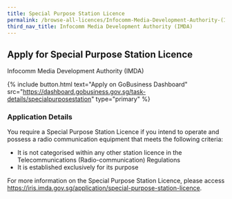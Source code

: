 ```yaml
---
title: Special Purpose Station Licence
permalink: /browse-all-licences/Infocomm-Media-Development-Authority-(IMDA)/Special-Purpose-Station-Licence
third_nav_title: Infocomm Media Development Authority (IMDA)
---
```


## Apply for Special Purpose Station Licence

Infocomm Media Development Authority (IMDA)

{% include button.html text="Apply on GoBusiness Dashboard" src="https://dashboard.gobusiness.gov.sg/task-details/specialpurposestation" type="primary" %}

<H3>Application Details</H3>

<p>You require a Special Purpose Station Licence if you intend to operate and possess a radio communication equipment that meets the following criteria:
<ul>
<li>It is not categorised within any other station licence in the Telecommunications (Radio-communication) Regulations</li>
<li>It is established exclusively for its purpose</li>
</ul> 
</p><p>
For more information on the Special Purpose Station Licence, please access <a href="https://iris.imda.gov.sg/application/special-purpose-station-licence">https://iris.imda.gov.sg/application/special-purpose-station-licence</a>.
</p>

